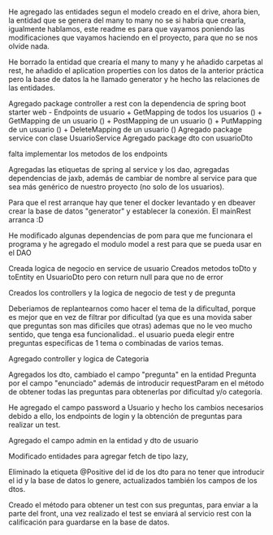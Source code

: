 He agregado las entidades segun el modelo creado en el drive,
ahora bien, la entidad que se genera del many to many no se si habria que crearla,
igualmente hablamos, este readme es para que vayamos poniendo las modificaciones que vayamos haciendo
en el proyecto, para que no se nos olvide nada.


He borrado la entidad que crearía el many to many y he añadido carpetas al rest, he añadido el 
aplication properties con los datos de la anterior práctica pero la base de datos la he llamado generator 
y he hecho las relaciones de las entidades.


Agregado package controller a rest con la dependencia de spring boot starter web
       - Endpoints de usuario
                  + GetMapping de todos los usuarios ()
                  + GetMapping de un usuario ()
                  + PostMapping de un usuario ()
                  + PutMapping de un usuario ()
                  + DeleteMapping de un usuario () 
Agregado package service con clase UsuarioService
Agregado package dto con usuarioDto

falta implementar los metodos de los endpoints


Agregadas las etiquetas de spring al service y los dao, agregadas dependencias 
de jaxb, además de cambiar de nombre al service para que sea más genérico de nuestro proyecto (no solo de los usuarios).

Para que el rest arranque hay que tener el docker levantado y en dbeaver 
crear la base de datos "generator" y establecer la conexión. El mainRest arranca :D

He modificado algunas dependencias de pom para que me funcionara el programa y he agregado el modulo model a rest para
que se pueda usar en el DAO


Creada logica de negocio en service de usuario
Creados metodos toDto y toEntity en UsuarioDto pero con return null para que no de error

Creados los controllers y la logica de negocio de test y de pregunta

Deberiamos de replantearnos como hacer el tema de la dificultad, porque es mejor que en vez de filtrar por dificultad
(ya que es una movida saber que preguntas son mas dificiles que otras) ademas que no le veo mucho sentido, que 
tenga esa funcionalidad..
el usuario pueda elegir entre preguntas especificas de 1 tema o combinadas de varios temas. 

Agregado controller y logica de Categoria

Agregados los dto, cambiado el campo "pregunta" en la entidad Pregunta por el campo "enunciado" además de 
introducir requestParam en el método de obtener todas las preguntas para obtenerlas por dificultad y/o categoría.

He agregado el campo password a Usuario y hecho los cambios necesarios debido a ello, los endpoints de login y la obtención 
de preguntas para realizar un test.

Agregado el campo admin en la entidad y dto de usuario 

Modificado entidades para agregar fetch de tipo lazy, 

Eliminado la etiqueta @Positive del id de los dto para no tener que introducir el id y la base de datos lo genere, 
actualizados también los campos de los dtos.

Creado el método para obtener un test con sus preguntas, para enviar a la parte del front, una vez realizado el test se enviará 
al servicio rest con la calificación para guardarse en la base de datos.